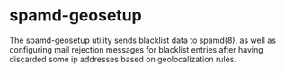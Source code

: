spamd-geosetup
==============

The spamd-geosetup utility sends blacklist data to spamd(8), as well as
configuring mail rejection messages for blacklist entries after 
having discarded some ip addresses based on geolocalization rules.
